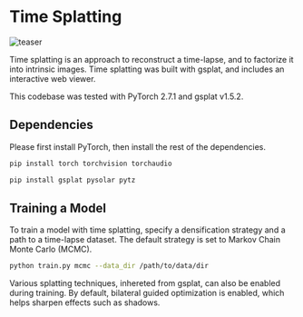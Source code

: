 # Time Splatting

![teaser](../assets/time_splatting.jpg)


Time splatting is an approach to reconstruct a time-lapse, and to factorize it into intrinsic images. Time splatting was built with gsplat, and includes an interactive web viewer. 

This codebase was tested with PyTorch 2.7.1 and gsplat v1.5.2. 

## Dependencies
Please first install PyTorch, then install the rest of the dependencies.
```bash
pip install torch torchvision torchaudio
```
```bash
pip install gsplat pysolar pytz
```

## Training a Model
To train a model with time splatting, specify a densification strategy and a path to a time-lapse dataset. The default strategy is set to Markov Chain Monte Carlo (MCMC). 
```bash
python train.py mcmc --data_dir /path/to/data/dir
```

Various splatting techniques, inhereted from gsplat, can also be enabled during training. By default, bilateral guided optimization is enabled, which helps sharpen effects such as shadows. 
